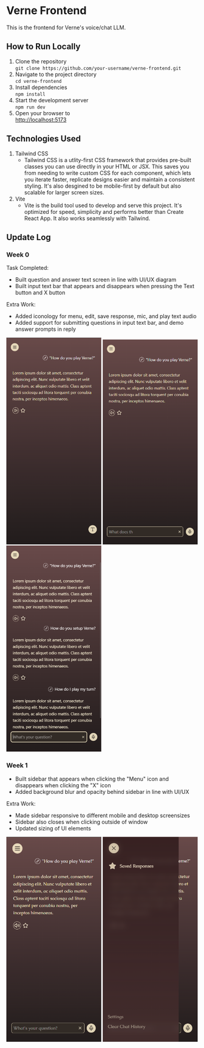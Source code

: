# Verne Frontend

This is the frontend for Verne's voice/chat LLM. 

## How to Run Locally

1. Clone the repository  
   `git clone https://github.com/your-username/verne-frontend.git`
2. Navigate to the project directory  
   `cd verne-frontend`
3. Install dependencies  
   `npm install`
4. Start the development server  
   `npm run dev`
5. Open your browser to  
   [http://localhost:5173](http://localhost:5173)

## Technologies Used 

1. Tailwind CSS 
    - Tailwind CSS is a utlity-first CSS framework that provides pre-built classes you can use directly in your HTML or JSX. This saves you from needing to write custom CSS for each component, which lets you iterate faster, replicate designs easier and maintain a consistent styling. It's also desgined to be mobile-first by default but also scalable for larger screen sizes. 
2. Vite 
    - Vite is the build tool used to develop and serve this project. It's optimized for speed, simplicity and performs better than Create React App. It also works seamlessly with Tailwind. 

## Update Log 

### Week 0 

Task Completed: 
- Built question and answer text screen in line with UI/UX diagram
- Built input text bar that appears and disappears when pressing the Text button and X button

Extra Work: 
- Added iconology for menu, edit, save response, mic, and play text audio
- Added support for submitting questions in input text bar, and demo answer prompts in reply

<p float="left">
   <img src="https://github.com/kennylin119/verne-frontend/blob/main/Progress%20Pics/Week%200%20Homepage-1.png" width="250">
   <img src="https://github.com/kennylin119/verne-frontend/blob/main/Progress%20Pics/Week%200%20Homepage.png" width="250">
   <img src="https://github.com/kennylin119/verne-frontend/blob/main/Progress%20Pics/Week%200%20Responsive%20Input%20Q%26A.png" width="250">
</p>


### Week 1 
- Built sidebar that appears when clicking the "Menu" icon and disappears when clicking the "X" icon
- Added background blur and opacity behind sidebar in line with UI/UX 

Extra Work:
- Made sidebar responsive to different mobile and desktop screensizes
- Sidebar also closes when clicking outside of window
- Updated sizing of UI elements 

<p float="left">
   <img src="https://github.com/kennylin119/verne-frontend/blob/main/Progress%20Pics/Week%201%20Homepage.png" width="250"> 
   <img src="https://github.com/kennylin119/verne-frontend/blob/main/Progress%20Pics/Week%201%20Sidebar.png" width="250">
</p>
